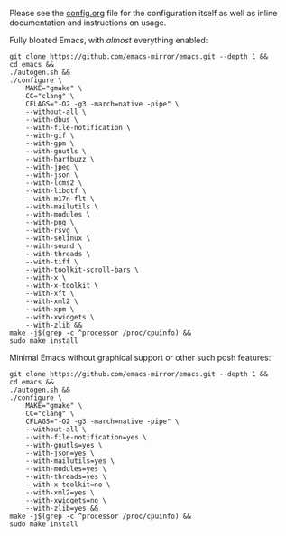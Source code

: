 Please see the
[config.org](https://github.com/jcmdln/config/blob/master/etc/emacs/config.org)
file for the configuration itself as well as inline documentation and
instructions on usage.


Fully bloated Emacs, with _almost_ everything enabled:

	git clone https://github.com/emacs-mirror/emacs.git --depth 1 &&
	cd emacs &&
	./autogen.sh &&
	./configure \
		MAKE="gmake" \
		CC="clang" \
		CFLAGS="-O2 -g3 -march=native -pipe" \
		--without-all \
		--with-dbus \
		--with-file-notification \
		--with-gif \
		--with-gpm \
		--with-gnutls \
		--with-harfbuzz \
		--with-jpeg \
		--with-json \
		--with-lcms2 \
		--with-libotf \
		--with-m17n-flt \
		--with-mailutils \
		--with-modules \
		--with-png \
		--with-rsvg \
		--with-selinux \
		--with-sound \
		--with-threads \
		--with-tiff \
		--with-toolkit-scroll-bars \
		--with-x \
		--with-x-toolkit \
		--with-xft \
		--with-xml2 \
		--with-xpm \
		--with-xwidgets \
		--with-zlib &&
	make -j$(grep -c ^processor /proc/cpuinfo) &&
	sudo make install


Minimal Emacs without graphical support or other such posh features:

	git clone https://github.com/emacs-mirror/emacs.git --depth 1 &&
	cd emacs &&
	./autogen.sh &&
	./configure \
		MAKE="gmake" \
		CC="clang" \
		CFLAGS="-O2 -g3 -march=native -pipe" \
		--without-all \
		--with-file-notification=yes \
		--with-gnutls=yes \
		--with-json=yes \
		--with-mailutils=yes \
		--with-modules=yes \
		--with-threads=yes \
		--with-x-toolkit=no \
		--with-xml2=yes \
		--with-xwidgets=no \
		--with-zlib=yes &&
	make -j$(grep -c ^processor /proc/cpuinfo) &&
	sudo make install
